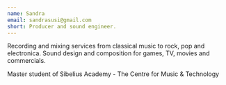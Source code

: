 ```yaml
---
name: Sandra
email: sandrasusi@gmail.com 
short: Producer and sound engineer.
---
```

Recording and mixing services from classical music to rock, pop and electronica. Sound design and composition for games, TV, movies and commercials.

Master student of Sibelius Academy - The Centre for Music & Technology